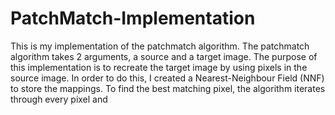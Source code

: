 # PatchMatch-Implementation
This is my implementation of the patchmatch algorithm. The patchmatch algorithm takes 2 arguments, a source and a target image. The purpose of this implementation is to recreate the target image by using pixels in the source image. In order to do this, I created a Nearest-Neighbour Field (NNF) to store the mappings. To find the best matching pixel, the algorithm iterates through every pixel and

